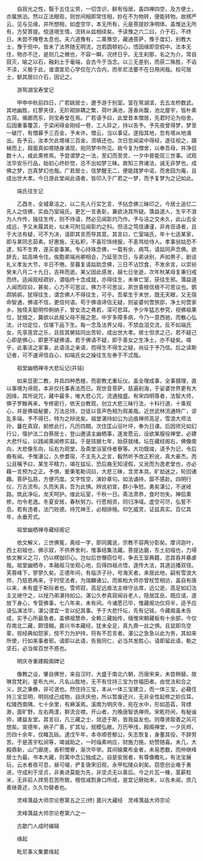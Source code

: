<!-- { "loadSidebar": true } -->
　　自寂光之性，翳于五住尘劳，一切含识，鲜有恒居，虽四禅四空，及方便土，亦属旅泊。然以正法眼观，则世间相即常住相，妙在不为物转，便能转物。故楞严云，见与见缘，并所想相，如虚空华，本无所有，元是菩提妙净明体。盖惟达无所有，方契菩提。傥逐境生情，流转从兹相续矣。予读豫之六二曰，介于石，不终日。未尝不掩卷太息也。夫六道豫有，二乘豫空，藏通菩萨，豫于度幻，别教大士，豫于但中。皆未了法界随无明流，岂若圆顿初心，悟因缘即空假中。法本无住，物亦不迁，是则几之微也，不容一瞬，况终日乎。无生刹那，名之为介，常自寂灭，喻之以石，融刹土于毫端，会古今于当念。以三无差别，而获二殊胜，不谄不渎，义极于此，谁谓宣尼心学仅在六合内，而牟尼法要不在日用闲哉。权可居士，额其居曰介石，因记之。

　　游鸳湖宝寿堂记

　　甲申中秋前四日，广若姚居士，邀予游于别室。室在鸳湖滨，去五龙桥数武。其地幽胜，红蓼夹径，无阶砌排耦之繁，荷叶满池，莲香尚馥，池北屋宇，皆朴素古简。循廊而东，则宝寿堂在焉。广若语予曰，此堂昔本僧居，先君时沦为俗舍。后因重事覆苫，于梁闲得金刚经一卷，工人异之，持以告予。予先夜曾得梦，梦至一破厅，有僧募予三百金，予未许。僧云，当以事证。遂指其地，忽有塔从地涌出。告予云，汝本欠此塔缘三百金，须填还也。次日忽闻梁中得经，遂往视之，蹑梯而上，觌面真如塔随身涌现，宛同梦中所见。故今复为僧舍，以奉吾母，并净侣数十人，咸此熏修焉。予尝谓梦之一法，至幻而至灵，一夕中普能现三世事。试观法华安乐行品，始初心终妙觉，总不出如梦三昧。故知三界诸法，诚无非梦也，成佛之梦，岂真梦幻也哉。广若居士，信梦醒无二，便能践梦中诺，而舍园为庵，且成出世大孝。今日游此堂闻此语者，皆印入于广若之一梦，而予复梦为之记如此。

　　端氏往生记

　　乙酉冬，全城章洁之，以二先人行实乞言，予拈念佛三昧印之。今居士追忆二先人之信佛，实由乃室端氏，更乞一言表彰，兼欲决其所疑。蕅益道人，生平不浪为人作传，独往生传，则不待请，然必见闻彰灼乃作。予与洁之交未久，此山去全成远，予又未履其处，似未可附见闻彰灼之科。但洁之笃信谦谨，非肯诳语者，且于大法有疑，可不为决，请即其言而导其意。其言曰，亡室端氏，年十七适某家，即与某同志茹素。好惠施，无私积，不喜珍饰绮服，不恚骂给侍人。孝事翁姑恐不逮，知不生育，遂买妾事某。专心持珠念佛，一载有余，病笃，请姑同声念佛。欲辞去，姑高唤令住。俟胞弟端尚卿相会，乃延至次日，与弟诀别，声如男子，剧谈礼义孝友大节，半日不倦。至暮复请姑助念佛，三日不沾饮食，不发余言，以崇祯癸未八月二十九日，吉祥而逝。某父因此感发，越七日坐逝，次年秋某母复秉归戒而终。适闻观经疏钞，谓临终十念成就，亦得往生，未审亡室，获往生邪。蕅益道人闻而叹曰，甚矣，心力不可思议，佛力不可思议，夙世善根信根不可思议也。鹦鹉鸲鹆，犹得往生，谓念佛人不得往生，可乎。吾辈生于末世，既无天眼，又无宿命智通，佛语不信，更信何语。苟于佛语谛信无疑，则娑婆何啻旅邸，净土何啻家乡。独怪夫聪明伶俐纳子，曾女流之弗若，深可悲耳。予少年猛志参究，视佛祖果位，犹掇之，冀欲以此报父母不报之恩。中岁多障多病，今乃一意西驰，而散心弘法，计功定位，仅堪下品下生。每一念及法界父母，不禁血泪交流，反不如端氏女，先享莲宫之乐，且拔其舅姑同出苦轮，成出世大孝。居士但求之己，若不疑己心即是佛心，即更不疑佛语。若于佛语不疑，即于善女之生净土，亦不疑矣。嗟乎，此事洁之家事，此语洁之亲语，而得生不得生之疑，尚征于予乃信。后之读斯记者，可不速谛信自心，如端氏女之操往生左券于不忒哉。

　　祖堂幽栖禅寺大悲坛记(并铭)

　　如来显密二教，并具四种悉檀，而密教尤重坛仪。盖全理成事，全事摄理，直以事境为谛观，本非仅托事表法而已。观世音菩萨，慈遍刹海，于娑婆世界更有大因缘，其所说咒，藏中最多，唯大悲心咒，流通独盛。有宋四明尊者，法智大师，佛子罗睺再来，专修密行，依天台教观，创立大悲三昧行法，十科行道，十乘观心，并是佛祖秘要，万法总持，岂徒以音声色相为观美哉。近世武林流通特广，谬乱多端，予不得已，特为之辩讹矣。祖堂湛持如公为远痕禅师高足，雪浪大师法孙，曩在真寂，躬修此行，凡历四期。次住匡山豆叶坪，奉为日课。后因师兄如幻行公，偕护法二白蔡居士，登山邀请主幽栖事，遂发愿云，设欲某服役禅堂，必建大悲忏坛，以践闻熏闻修实益。于是拮据七年，始获就绪。坛在藏经阁右，佛像南向，大悲像东向，坛右为观堂，及斋堂浴室侍者寮等。大功既竣，请予为记，令后裔有闻。予惟湛公，久参耆宿，不主先入之言，毅然听予改正积讹，真大豪杰。而公且嘱予曰，某生平精力，竭在兹坛，恐后裔无知浸假，又讹而为逸老堂也，亦必藉一言预为之正。予惧，爰秉笔勒词曰，大悲三昧，含灵本具。旷劫迷之，轮回诸趣。菩萨弘慈，方便巧度。文字性空，演妙章句。如法诵持，靡不感赴。四明行仪，万古流布。久而失真，吾为此惧。辨讹初宣，群小争怒。勇矣湛公，不迷岐路。筑此净坛，龙天呵护。维此坛室，千秋一日。斋法肃恭，食时勿失。禅侣熏修，勿令老逸。冬夏安居，春秋努力。行愿相资，同归净域。虚空可尽，弘誓不息。若有违者，法门败德。持咒神王，必相排殛。仰乞威灵，证兹真实。百亿其年，永垂芳式。

　　祖堂幽栖禅寺藏经阁记

　　依文解义，三世佛冤，离经一字，即同魔说，宗教不容两分彰矣。摩诃迦叶，西土初祖也，佛示寂，不供养舍利，惟事结集法藏。菩提达磨，东土初祖也，力埽依文解义之习，仍以楞伽印心。岂似后世僭窃位号，争去王室典籍，恣其吞并暴虐哉。祖堂幽栖寺，本融祖习坐观心地，后得四祖点悟，遂传大法，其道远播双径。芙蓉峰下，寥寥久矣。正德年间，有临济子孙，号海天者，来居此地，嗣有雪浪大师，乃慈恩再来，于时受法者，为瑞麟诸公。而紫柏大师亦曾杖笠相访，盖自有唐以来，未有盛于斯际者也。雪师寂，高足远痕法主继守丛席，远公逝，高足如幻法主又继守之，以授乃弟湛持如公。湛公久参真寂闻谷老人，隐居匡岳，既应请，遂放下身心，专营佛事，七八年来，未有间。今诸愿已毕，惟藏阁功仅将半，适予应请弘演法华，湛公谓宜一言以纪其事。予于大悲忏坛，先有记铭，今藏阁虽未告成，实予心所最急者。盖佛祖慧命，全赖三藏始传，缅惟宋朝藏板有十余部，今仅存南北二藏，颇馍糊。嘉兴书本藏经，犹未全足，真九鼎一丝之惧。且鼠即鸟空辈，视经典如怨家，傥不力为护持，将有不忍言者。湛公之急急以此为务，其如来所使，行如来事者邪。请即以此语，告我同仁，必当共发胜心，请即留此语，勒之坚石，必当俟百世不惑也。

　　明庆寺重建殿阁碑记

　　像教之设，肇自佛世，来自汉时，大盛于南北六朝，历唐宋来，未尝稍替。故琳宫梵刹，星布九州，凡名山胜地，无不有住持三宝为世福田者。由觉法和合之义，民之秉彝，非可泯也。然住持三宝，本从一体三宝建立，而一体三宝，必藉住持三宝显明，明则成己成物，自庆庆他，所以暂废还兴，无非全性起修之妙应耳。松陵西南隅，七十余里，有麻溪焉。溪南为明庆寺，宛在水中，形如菡萏，背缥渺，面旷野，左右两漾，群流合襟。开山者，为晚唐智诜禅师。宋乾符闲，有秘谧师，建益友堂。其言曰，凡三藏之士，敛迹于斯，皆我益友也。则尊贤取善之风可想矣。宣德年，纳子广善，扩其址，规模弘敞。万历甲戌，殿阁禅堂，一夕灰烬，历四十余年，仅睹瓦砾。逮戊午年，本寺顺苍郁公，矢志恢复，身董其役，不辞劳苦。于是莲宇松涧等，竭诚助之，一时缁素响应，财施力施，劝赞随喜。未几，大殿鼎新，山门廊庑，香积僧寮，渐次毕举。其间输粟布金者，未易悉数，而仲继峰居士为最。书本大藏，则寓中念公独成之。自是安居者，有尊像瞻礼，有法宝展玩，云水者夜可息，昼可啜，俨复唐宋旧观，永甲松陵众刹矣。窃思创业难于勇进，守成利于坚贞，非勇进莫能为先，非坚贞无以善后。今之片瓦一椽，茎薪粒米，无非前人捍劳忍苦所致，檀信减割身口所成，是宜记厥始末，以告未闻，庶几善继善述，久久勿替者也。

　　灵峰蕅益大师宗论卷第五之三(终)
嘉兴大藏经　灵峰蕅益大师宗论


　　灵峰蕅益大师宗论卷第六之一

　　古歙门人成时编辑

　　缘起

　　毗尼事义集要缘起

